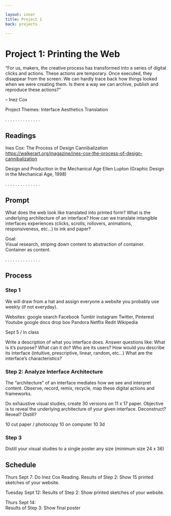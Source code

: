 ```yaml
---

layout: inner
title: Project 1
back: projects

---
```


# Project 1: Printing the Web

“For us, makers, the creative process has transformed into a series of digital clicks and actions. These actions are temporary. Once executed, they disappear from the screen. We can hardly trace back how things looked when we were creating them. Is there a way we can archive, publish and reproduce these actions?”

– Inez Cox

Project Themes:
Interface Aesthetics
Translation

. . . . . . . . . . . . . .

## Readings

Ines Cox: The Process of Design Cannibalization
https://walkerart.org/magazine/ines-cox-the-process-of-design-cannibalization

Design and Production in the Mechanical Age
Ellen Lupton (Graphic Design in the Mechanical Age, 1998)



. . . . . . . . . . . . . .

## Prompt

What does the web look like translated into printed form?
What is the underlying architecture of an interface?
How can we translate intangible interfaces experiences (clicks, scrolls, rollovers, animations, responsiveness, etc…) to ink and paper?

Goal:   
Visual research, striping down content to abstraction of container. Container as content.

. . . . . . . . . . . . . .

## Process

### Step 1
We will draw from a hat and assign everyone a website you probably use weekly (if not everyday).

Websites:
google search
Facebook
Tumblr
instagram
Twitter,
Pinterest
Youtube
google docs
drop box
Pandora
Netflix
Redit
Wikipedia

Sept 5 / In class

Write a description of what you interface does. Answer questions like:
What is it’s purpose?
What can it do?
Who are its users?
How would you describe its interface (intuitive, prescriptive, linear, random, etc…)
What are the interface’s characteristics?

### Step 2: Analyze Interface Architecture

The “architecture” of an interface mediates how we see and interpret content. Observe, record, remix, recycle, map these digital actions and frameworks.

Do exhaustive visual studies, create 30 versions on 11 x 17 paper.
Objective is to reveal the underlying architecture of your given interface.
Deconstruct? Reveal? Distill?

10 cut paper / photocopy
10 on computer
10 3d

### Step 3

Distill your visual studies to a single poster any size (minimum size 24 x 36)


## Schedule

Thurs Sept 7: Do Inez Cox Reading.
Results of Step 2: Show 15 printed sketches of your website.

Tuesday Sept 12:
Results of Step 2: Show printed sketches of your website.

Thurs Sept 14:  
Results of Step 3: Show final poster
